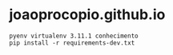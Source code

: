 # joaoprocopio.github.io

```
pyenv virtualenv 3.11.1 conhecimento
pip install -r requirements-dev.txt
```
